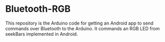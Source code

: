 # Bluetooth-RGB
This repository is the Arduino code for getting an Android app to send 
commands over Bluetooth to the Arduino.
It commands an RGB LED from seekBars implemented in Android.
